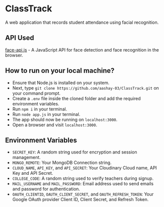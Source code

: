 
# ClassTrack

A web application that records student attendance using facial recognition.

## API Used 
[face-api.js](https://github.com/justadudewhohacks/face-api.js/) - A JavaScript API for face detection and face recognition in the browser.
  
## How to run on your local machine?

- Ensure that Node.js is installed on your system.
- Next, type ```git clone https://github.com/aashay-03/ClassTrack.git``` on your command prompt.
- Create a ```.env``` file inside the cloned folder and add the required environment variables.
- Run ```npm i``` in your terminal.
- Run ```node app.js``` in your terminal.
- The app should now be running on ```localhost:3000```.
- Open a browser and visit ```localhost:3000```.

## Environment Variables

- ```SECRET_KEY```: A random string used for encryption and session management.
- ```MONGO_REMOTE```: Your MongoDB Connection string.
- ```CLOUD_NAME```, ```API_KEY```, and  ```API_SECRET```: Your Cloudinary Cloud name, API Key and API Secret.
- ```COLLEGE_CODE```:  A random string used to verify teachers during signup.
- ```MAIL_USERNAME``` and ```MAIL_PASSWORD```: Email address used to send emails and password for authentication.
- ```OAUTH_CLIENTID```, ```OAUTH_CLIENT_SECRET```, and ```OAUTH_REFRESH_TOKEN```: Your Google OAuth provider Client ID, Client Secret, and Refresh Token.

